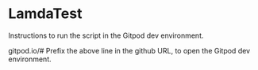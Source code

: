 # LamdaTest

Instructions to run the script in the Gitpod dev environment.

gitpod.io/#
Prefix the above line in the github URL, to open the Gitpod dev environment.
   
